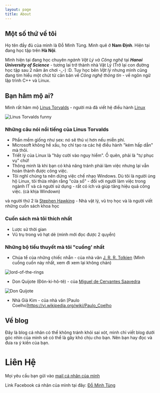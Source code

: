 ```yaml
---
layout: page
title: About
---
```

## Một số thứ về tôi
Họ tên đầy đủ của mình là Đỗ Minh Tùng. Mình quê ở **Nam Định**. Hiện tại đang học tập trên **Hà Nội**.

Mình hiện tại đang học chuyên *ngành Vật Lý và Công nghệ* tại ***Hanoi University of Science*** - tương lai trở thành nhà Vật Lý (Trở lại con đường học tập sau 2 năm ăn chơi -_-) :D. Tuy học bên *Vật lý* nhưng mình cũng đang tim hiểu một chút từ căn bản về *Công nghệ thông tin* - về ngôn ngữ lập trình C++ và Linux.

## Bạn hâm mộ ai?
Mình rất hâm mộ [Linus Torvalds](https://vi.wikipedia.org/wiki/Linus_Torvalds) - người mà đã viết hệ điều hành [Linux](https://vi.wikipedia.org/wiki/Linux)

![Linus Torvalds funny](https://i.imgur.com/gtXgcXm.png)

### Những câu nói nổi tiếng của Linus Torvalds
- Phần mềm giống như sex: nó sẽ thú vị hơn nếu miễn phí.
- Microsoft không hề xấu, họ chỉ tạo ra các hệ điều hành "kém hấp dẫn" mà thôi.
- Triết lý của Linux là "hãy cười vào nguy hiểm". Ồ quên, phải là "tự phục vụ" chứ!
- Thông minh là khi bạn có khả năng tránh phải làm việc nhưng lại vẫn hoàn thành được công việc.
- Tôi nghĩ chúng ta nên dừng việc chế nhạo Windows. Dù tôi là người ủng hộ Linux, tôi thừa nhận rằng "cửa sổ" - đối với người làm việc trong ngành IT và cả người sử dụng - rất có ích và giúp tăng hiệu quả công việc. (cà khịa Windown)

và người thứ 2 là [Stephen Hawking](https://vi.wikipedia.org/wiki/Stephen_Hawking) - Nhà vật lý, vũ trọ học và là người viết những cuốn sách khoa học
### Cuốn sách mà tôi thích nhất
- Lược sử thời gian
- Vũ trụ trong vỏ hạt dẻ (mình mới đọc được 2 quyển)

### Những bộ tiểu thuyết mà tôi "cuồng' nhất
- Chúa tể của những chiếc nhẫn - của nhà văn [J. R. R. Tolkien](https://vi.wikipedia.org/wiki/J._R._R._Tolkien) (Mình cuồng cuốn này nhất, xem đi xem lại không chán)

![lord-of-the-rings](https://i.imgur.com/maxJeLs.jpg)

- Don Quijote (Đôn-ki-hô-tê) - của [Miguel de Cervantes Saavedra](https://vi.wikipedia.org/wiki/Miguel_de_Cervantes_Saavedra)

![Don Quijote](https://i.imgur.com/DLvE6fA.jpg)

- Nhà Giả Kim - của nhà văn [Paulo Coelho]https://vi.wikipedia.org/wiki/Paulo_Coelho


## Về blog
Đây là blog cá nhân có thể không tránh khỏi sai xót, mình chỉ viết blog dưới góc nhìn của mình sẽ có thể là gây khó chịu cho bạn. Nên bạn hay đọc và đưa ra ý kiến của bạn.

# Liên Hệ
Mọi yêu cầu bạn gửi vào [mail cá nhân của mình](mailto:it.endlov3@gmail.com)

Link Facebook cá nhân của mình tại đây: [Đỗ Minh Tùng](https://www.facebook.com/minh.tung.21)
